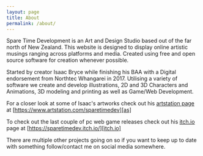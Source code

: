 ```yaml
---
layout: page
title: About
permalink: /about/
---
```


Spare Time Development is an Art and Design Studio based out of the far north of New Zealand. This website is designed to display online artistic musings ranging across platforms and media. Created using free and open source software for creation whenever possible.

Started by creator Isaac Bryce while finishing his BAA with a Digital endorsement from Northtec Whangarei in 2017. Utilising a variety of software we create and develop illustrations, 2D and 3D Characters and Animations, 3D modeling and printing as well as Game/Web Development. 

For a closer look at some of Isaac's artworks check out his [artstation page][as] at [https://www.artstation.com/sparetimedev][as] 

To check out the last couple of pc web game releases check out his [itch.io][itch.io] page at [https://sparetimedev.itch.io/][itch.io]

There are multiple other projects going on so if you want to keep up to date with something follow/contact me on social media somewhere.

[itch.io]:https://sparetimedev.itch.io/
[as]:https://www.artstation.com/sparetimedev
